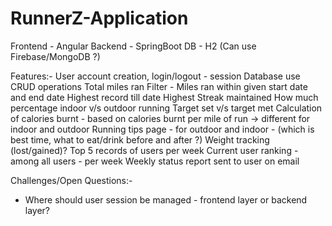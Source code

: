 # RunnerZ-Application

Frontend - Angular
Backend - SpringBoot
DB - H2 (Can use Firebase/MongoDB ?)


Features:-
User account creation, login/logout - session
Database use
CRUD operations
Total miles ran
Filter - Miles ran within given start date and end date
Highest record till date
Highest Streak maintained
How much percentage indoor v/s outdoor running
Target set v/s target met
Calculation of calories burnt - based on calories burnt per mile of run -> different for indoor and outdoor
Running tips page - for outdoor and indoor - (which is best time, what to eat/drink before and after ?)
Weight tracking (lost/gained)?
Top 5 records of users per week
Current user ranking - among all users - per week
Weekly status report sent to user on email



Challenges/Open Questions:-
- Where should user session be managed - frontend layer or backend layer?


